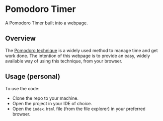 # Pomodoro Timer
A Pomodoro Timer built into a webpage.

## Overview
The [Pomodoro technique](https://en.wikipedia.org/wiki/Pomodoro_Technique) is a widely used method to manage time and get work done. The intention of this webpage is to provide an easy, widely available way of using this technique, from your browser.

## Usage (personal)
To use the code:  
- Clone the repo to your machine.
- Open the project in your IDE of choice.
- Open the `index.html` file (from the file explorer) in your preferred browser.